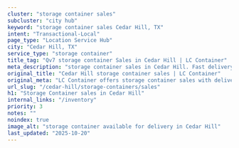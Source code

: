 ```yaml
---
cluster: "storage container sales"
subcluster: "city hub"
keyword: "storage container sales Cedar Hill, TX"
intent: "Transactional-Local"
page_type: "Location Service Hub"
city: "Cedar Hill, TX"
service_type: "storage container"
title_tag: "Qv7 storage container Sales in Cedar Hill | LC Container"
meta_description: "storage container sales in Cedar Hill. Fast delivery, competitive pricing. Serving storage containers area. Quote ID: G65. Call (214) 524-4168 for your free quote today."
original_title: "Cedar Hill storage container sales | LC Container"
original_meta: "LC Container offers storage container sales with delivery in Cedar Hill, TX. Local. Fast quotes. Since 2003."
url_slug: "/cedar-hill/storage-containers/sales"
h1: "Storage Container sales in Cedar Hill"
internal_links: "/inventory"
priority: 3
notes: ""
noindex: true
image_alt: "storage container available for delivery in Cedar Hill"
last_updated: "2025-10-20"
---
```


<!-- TODO: Add unique city/inventory copy, images, and internal links here. -->
